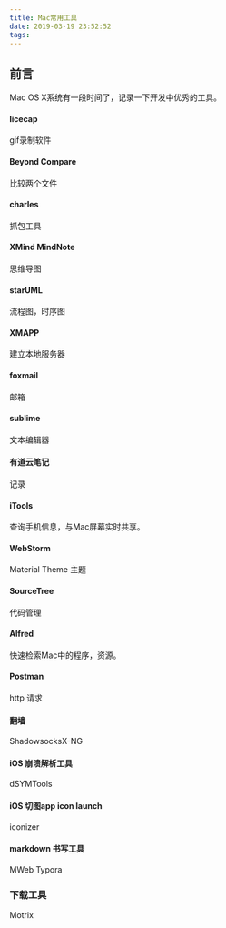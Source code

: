 ```yaml
---
title: Mac常用工具
date: 2019-03-19 23:52:52
tags:
---
```


## 前言

Mac OS X系统有一段时间了，记录一下开发中优秀的工具。

<!-- more -->

#### licecap 

gif录制软件

#### Beyond Compare

比较两个文件

#### charles

抓包工具

#### XMind MindNote

思维导图 

#### starUML

流程图，时序图

#### XMAPP

建立本地服务器

#### foxmail

邮箱

#### sublime

文本编辑器

#### 有道云笔记

记录

#### iTools

查询手机信息，与Mac屏幕实时共享。

#### WebStorm

Material Theme 主题

#### SourceTree

代码管理

#### Alfred

快速检索Mac中的程序，资源。

#### Postman

http 请求

#### 翻墙

ShadowsocksX-NG

#### iOS 崩溃解析工具

dSYMTools

#### iOS 切图app icon launch

iconizer

#### markdown 书写工具

MWeb Typora

### 下载工具

Motrix
